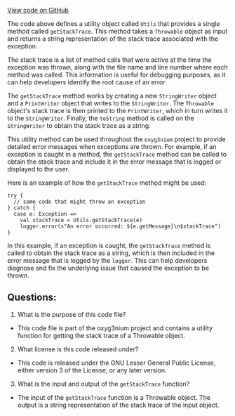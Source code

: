 [View code on GitHub](https://github.com/oxyg3nium/oxyg3nium/util/src/main/scala/org/oxyg3nium/util/Utils.scala)

The code above defines a utility object called `Utils` that provides a single method called `getStackTrace`. This method takes a `Throwable` object as input and returns a string representation of the stack trace associated with the exception. 

The stack trace is a list of method calls that were active at the time the exception was thrown, along with the file name and line number where each method was called. This information is useful for debugging purposes, as it can help developers identify the root cause of an error.

The `getStackTrace` method works by creating a new `StringWriter` object and a `PrintWriter` object that writes to the `StringWriter`. The `Throwable` object's stack trace is then printed to the `PrintWriter`, which in turn writes it to the `StringWriter`. Finally, the `toString` method is called on the `StringWriter` to obtain the stack trace as a string.

This utility method can be used throughout the `oxyg3nium` project to provide detailed error messages when exceptions are thrown. For example, if an exception is caught in a method, the `getStackTrace` method can be called to obtain the stack trace and include it in the error message that is logged or displayed to the user. 

Here is an example of how the `getStackTrace` method might be used:

```
try {
  // some code that might throw an exception
} catch {
  case e: Exception =>
    val stackTrace = Utils.getStackTrace(e)
    logger.error(s"An error occurred: ${e.getMessage}\n$stackTrace")
}
```

In this example, if an exception is caught, the `getStackTrace` method is called to obtain the stack trace as a string, which is then included in the error message that is logged by the `logger`. This can help developers diagnose and fix the underlying issue that caused the exception to be thrown.
## Questions: 
 1. What is the purpose of this code file?
- This code file is part of the oxyg3nium project and contains a utility function for getting the stack trace of a Throwable object.

2. What license is this code released under?
- This code is released under the GNU Lesser General Public License, either version 3 of the License, or any later version.

3. What is the input and output of the `getStackTrace` function?
- The input of the `getStackTrace` function is a Throwable object. The output is a string representation of the stack trace of the input object.